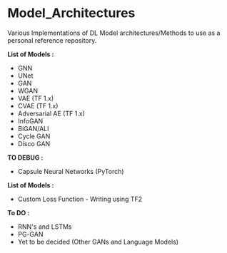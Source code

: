 # Model_Architectures
Various Implementations of DL Model architectures/Methods to use as a personal reference repository.

**List of Models :** 
- GNN
- UNet
- GAN
- WGAN
- VAE (TF 1.x)
- CVAE (TF 1.x)
- Adversarial AE (TF 1.x)
- InfoGAN
- BiGAN/ALI
- Cycle GAN
- Disco GAN

**TO DEBUG :**
- Capsule Neural Networks (PyTorch)


**List of Models :** 
- Custom Loss Function - Writing using TF2

**To DO :** 
- RNN's and LSTMs
- PG-GAN
- Yet to be decided (Other GANs and Language Models)
